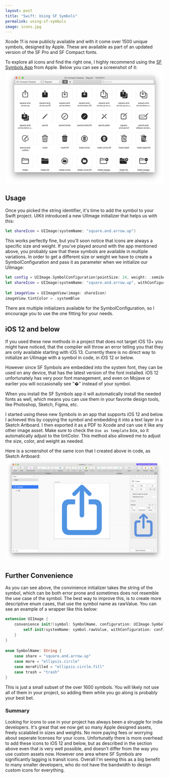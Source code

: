```yaml
---
layout: post
title: "Swift: Using SF Symbols"
permalink: using-sf-symbols
image: icons.jpg
---
```


Xcode 11 is now publicly available and with it come over 1500 unique symbols, designed by Apple. These are available as part of an updated version of the SF Pro and SF Compact fonts. 

To explore all icons and find the right one, I highly recommend using the [SF Symbols App](https://developer.apple.com/design/downloads/SF-Symbols.dmg) from Apple. Below you can see a screenshot of it:
![SF Symbols App](./assets/images/SFSymbolsApp.png)

## Usage
Once you picked the string identifier, it's time to add the symbol to your Swift project. UIKit introduced a new UIImage initializer that helps us with this: 
```swift
let shareIcon = UIImage(systemName: "square.and.arrow.up")
```
This works perfectly fine, but you'll soon notice that icons are always a specific size and weight. If you've played around with the app mentioned above, you probably saw that these symbols are available in multiple variations. In order to get a different size or weight we have to create a SymbolConfiguration and pass it as parameter when we initialize our UIImage:
```swift
let config = UIImage.SymbolConfiguration(pointSize: 24, weight: .semibold)
let shareIcon = UIImage(systemName: "square.and.arrow.up", withConfiguration: config)

let imageView = UIImageView(image: shareIcon)
imageView.tintColor = .systemBlue
```
There are multiple initializers available for the SymbolConfiguration, so I encourage you to use the one fitting for your needs.

## iOS 12 and below
If you used these new methods in a project that does not target iOS 13+ you might have noticed, that the compiler will throw an error telling you that they are only available starting with iOS 13. Currently there is no direct way to initialize an UIImage with a symbol in code, in iOS 12 or below.

However since SF Symbols are embedded into the system font, they can be used on any device, that has the latest version of the font installed. iOS 12 unfortunately has very poor font management, and even on Mojave or earlier you will occasionally see "�" instead of your symbol.

When you install the SF Symbols app it will automatically install the needed fonts as well, which means you can use them in your favorite design tools, like Photoshop, Sketch, Figma, etc.

I started using these new Symbols in an app that supports iOS 12 and below. I achieved this by copying the symbol and embedding it into a text layer in a Sketch Artboard. I then exported it as a PDF to Xcode and can use it like any other image asset. Make sure to check the `Use as template` box, so it automatically adjust to the tintColor.
This method also allowed me to adjust the size, color, and weight as needed.

Here is a screenshot of the same icon that I created above in code, as Sketch Artboard:
![Sketch SF Symbols](./assets/images/SketchSFSymbols.png)

## Further Convenience 

As you can see above, the convinience initializer takes the string of the symbol, which can be both error prone and sometimes does not resemble the use case of the symbol. The best way to improve this, is to create more descriptive enum cases, that use the symbol name as rawValue. You can see an example of a wrapper like this below:

```swift
extension UIImage {
    convenience init?(symbol: SymbolName, configuration: UIImage.SymbolConfiguration? = nil) {
        self.init(systemName: symbol.rawValue, withConfiguration: configuration)
    }
}

enum SymbolName: String {
    case share = "square.and.arrow.up"
    case more = "ellipsis.circle"
    case moreFilled = "ellipsis.circle.fill"
    case trash = "trash"
}
```

This is just a small subset of the over 1600 symbols. You will likely not use all of them in your project, so adding them while you go along is probably your best bet.  

### Summary
Looking for icons to use in your project has always been a struggle for indie developers. It's great that we now get so many Apple designed assets, freely scalabled in sizes and weights. No more paying fees or worrying about seperate licenses for your icons. 
Unfortunatly there is more overhead to add these icons to iOS 12 and below, but as described in the section above even that is very well possible, and doesn't differ from the way you use custom assets now. 
However one area where SF Symbols are significantly lagging is transit icons. 
Overall I'm seeing this as a big benefit to many smaller developers, who do not have the bandwidth to design custom icons for everything.
